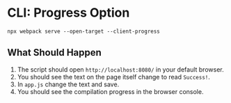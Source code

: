 # CLI: Progress Option

```shell
npx webpack serve --open-target --client-progress
```

## What Should Happen

1. The script should open `http://localhost:8080/` in your default browser.
2. You should see the text on the page itself change to read `Success!`.
3. In `app.js` change the text and save.
4. You should see the compilation progress in the browser console.
